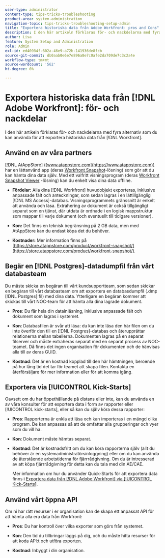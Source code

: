 ```yaml
---
user-type: administrator
content-type: tips-tricks-troubleshooting
product-area: system-administration
navigation-topic: tips-tricks-troubleshooting-setup-admin
title: "Exportera historiska data från Adobe Workfront: pros and Cons"
description: I den här artikeln förklaras för- och nackdelarna med fyra alternativ som du kan använda för att exportera historiska data från Workfront.
author: Lisa
feature: System Setup and Administration
role: Admin
exl-id: ed40984f-602a-46e9-a72b-141936de8fcb
source-git-commit: db0aab0e6e7e896a8e7c0afe2da709de7c3c2a4e
workflow-type: tm+mt
source-wordcount: '562'
ht-degree: 0%

---
```


# Exportera historiska data från [!DNL Adobe Workfront]: för- och nackdelar

I den här artikeln förklaras för- och nackdelarna med fyra alternativ som du kan använda för att exportera historiska data från [!DNL Workfront].

## Använd en av våra partners

[!DNL AtAppStore] ([www.atappstore.com](https://www.atappstore.com)) har en lättanvänd app (deras [Workfront Snapshot](https://store.atappstore.com/product/workfront-snapshot/)-lösning) som gör att du kan hämta dina data själv. Med ett valfritt visningsprogram (deras [Workfront Snapshot Viewer](https://store.atappstore.com/product/workfront-snapshot-viewer/) -lösning) kan du enkelt visa dina data offline.

* **Fördelar:** Alla dina [!DNL Workfront] huvudobjekt exporteras, inklusive anpassade fält och anteckningar, som sedan lagras i en lättillgänglig [!DNL MS Access]-databas. Visningsprogrammets gränssnitt är enkelt att använda och läsa. Extrahering av dokument är också tillgängligt separat som en tjänst, där utdata är ordnade i en logisk mappstruktur som mappar till varje dokument (och eventuellt till tidigare versioner).

* **Kon:** Det finns en teknisk begränsning på 2 GB data, men med AtAppStore kan du endast köpa det du behöver.

* **Kostnader:** Mer information finns på [https://store.atappstore.com/product/workfront-snapshot/](https://store.atappstore.com/product/workfront-snapshot/).

## Begär en [!DNL Postgres]-datadumpfil från vårt databasteam

Du måste skicka en begäran till vårt kundsupportteam, som sedan skickar en begäran till vårt databasteam om att exportera en databasdumpfil (.dmp [!DNL Postgres] fil) med dina data. Ytterligare en begäran kommer att skickas till vårt NOC-team för att hämta alla dina lagrade dokument.

* **Pros**: Du får hela din datainläsning, inklusive anpassade fält och dokument som lagras i systemet.

* **Kon**: Databasfilen är svår att läsa: du kan inte läsa den här filen om du inte överför den till en [!DNL Postgres]-databas och återupprättar relationerna mellan tabellerna. Dokumenten lagras på en separat filserver och måste extraheras separat med en separat process av NOC-teamet. Då finns det ingen organisation för dokumenten och de hänvisas alla till av deras GUID.

* **Kostnad**: Det är en kostnad kopplad till den här hämtningen, beroende på hur lång tid det tar för teamet att skapa filen. Kontakta en återförsäljare för mer information eller för att komma igång.

## Exportera via [!UICONTROL Kick-Starts]

Oavsett om du har öppethållande på distans eller inte, kan du använda en av våra konsulter för att exportera data i form av rapporter eller [!UICONTROL kick-starts], eller så kan du själv köra dessa rapporter:

* **Pros**: Rapporterna är enkla att läsa och kan importeras i en mängd olika program. De kan anpassas så att de omfattar alla grupperingar och vyer som du vill ha.

* **Kon**: Dokument måste hämtas separat.

* **Kostnad**: Det är kostnadsfritt om du kan köra rapporterna själv (allt du behöver är en systemadministratörsinloggning) eller om du kan använda de återstående arbetstiderna för fjärrrådgivning. Om du är intresserad av att köpa fjärrrådgivning för detta kan du tala med din AE/CAE.

  Mer information om hur du använder Quick-Starts för att exportera data finns i [Exportera data från [!DNL Adobe Workfront] via [!UICONTROL Kick-Starts]](../../administration-and-setup/manage-workfront/using-kick-starts/export-data-from-wf-via-kick-starts.md).

## Använd vårt öppna API

Om ni har rätt resurser i er organisation kan de skapa ett anpassat API för att hämta alla era data från Workfront:

* **Pros**: Du har kontroll över vilka exporter som görs från systemet.

* **Kon**: Den tid du tillbringar läggs på dig, och du måste hitta resurser för att koda API:t och utföra exporten.

* **Kostnad**: Inbyggt i din organisation.
